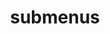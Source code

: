---
layout: page
title: submenus
nav: true
nav_order: 6
dropdown: true
children: 
    - title: publications
      permalink: /publications/
    - title: LegoSENSE Basics
      permalink: /doc/
    - title: divider
    - title: Build a Project
      permalink: /doc/projects/
---